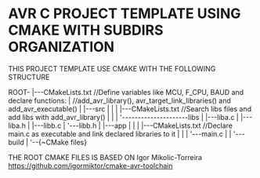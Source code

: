 # AVR C PROJECT TEMPLATE USING CMAKE WITH SUBDIRS ORGANIZATION
THIS PROJECT TEMPLATE USE CMAKE WITH THE FOLLOWING STRUCTURE

ROOT-
     |---CMakeLists.txt                                 //Define variables like MCU, F_CPU, BAUD and declare functions:
     |                                                  //add_avr_library(), avr_target_link_libraries() and add_avr_executable() 
     |
     |---src
     |    |
     |    |---CMakeLists.txt                            //Search libs files and add libs with add_avr_library()
     |    |
     |    '---------------------libs
     |                            |---liba.c
     |                            |---liba.h
     |                            |---libb.c
     |                            '---libb.h
     |
     |---app
     |    |
     |    |---CMakeLists.txt                            //Declare main.c as executable and link declared libraries to it
     |    |
     |    '---main.c
     |
     |
     '---build
          |
          '--{~CMake files}

THE ROOT CMAKE FILES IS BASED ON 
    Igor Mikolic-Torreira 
    https://github.com/igormiktor/cmake-avr-toolchain
